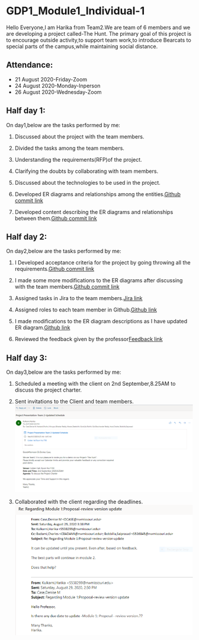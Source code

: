 # GDP1_Module1_Individual-1
Hello Everyone,I am Harika from Team2.We are team of 6 members and we are developing a project called-The Hunt.
The primary goal of this project is to encourage outside activity,to support team work,to introduce Bearcats to special parts of the campus,while maintaining social distance.

## Attendance:
* 21 August 2020-Friday-Zoom
* 24 August 2020-Monday-Inperson
* 26 August 2020-Wednesday-Zoom

## Half day 1:
On day1,below are the tasks performed by me:
1. Discussed about the project with the team members.
2. Divided the tasks among the team members.
3. Understanding the requirements(RFP)of the project.
4. Clarifying the doubts by collaborating with team members.
5. Discussed about the technologies to be used in the project.
6. Developed ER diagrams and relationships among the entities.[Github commit link](https://github.com/Dixith1196/THE-HUNT/commit/11cfaaa622335c406ba8d1059c96b0835815f736)
  
7. Developed content describing the ER diagrams and relationships between them.[Github commit link](https://github.com/Dixith1196/THEHUNT/commit/52b9298161ff787d4f748a6903d508e80d6496a4)

## Half day 2:
On day2,below are the tasks performed by me:
1. I Developed acceptance criteria for the project by going throwing all the requirements.[Github commit link](https://github.com/Dixith1196/THE-HUNT/commit/43a29c4008e09b278a602ff54a95a482f13d8ab8)
  
2. I made some more modifications to the ER diagrams after discussing with the team members.[Github commit link](https://github.com/Dixith1196/THE-HUNT/commit/70cca190daeb000936fd5aa1fd79d96cabcd2fe6)
  
3. Assigned tasks in Jira to the team members.[Jira link](https://the-hunt.atlassian.net/secure/RapidBoard.jspa?rapidView=2&projectKey=HUN&view=planning&selectedIssue=HUN-18&issueLimit=100)
    
4. Assigned roles to each team member in Github.[Github link](https://github.com/Dixith1196/THE-HUNT/commit/61bc86ee1cb2c4e919322d5d0c55ef435ece5d76)
    
5. I made modifications to the ER diagram descriptions as I have updated ER diagram.[Github link](https://github.com/Dixith1196/THE-HUNT/commit/70cca190daeb000936fd5aa1fd79d96cabcd2fe6)

6. Reviewed the feedback given by the professor[Feedback link](https://nwmissouri.instructure.com/courses/32360/assignments/415542)

## Half day 3:
On day3,below are the tasks performed by me:
1. Scheduled a meeting with the client on 2nd September,8.25AM to discuss the project charter.
2. Sent invitations to the Client and team members.
![Client Invitation](https://github.com/Dixith1196/THE-HUNT/blob/master/Email%20invitation.PNG?raw=true)

3. Collaborated with the client regarding the deadlines.
![Client collaboration](https://github.com/Dixith1196/THE-HUNT/blob/master/Client%20collaboration.PNG?raw=true)

